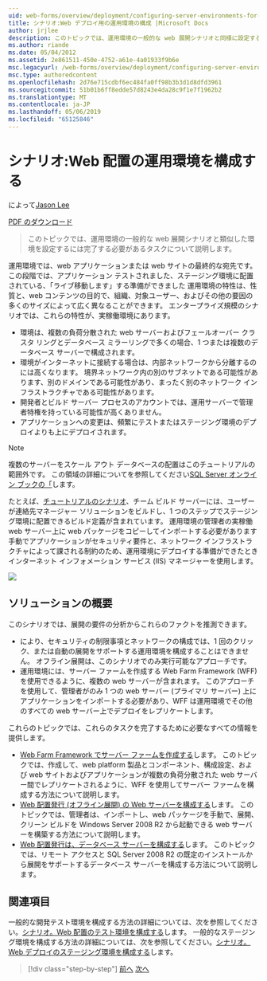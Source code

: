 ```yaml
---
uid: web-forms/overview/deployment/configuring-server-environments-for-web-deployment/scenario-configuring-a-production-environment-for-web-deployment
title: シナリオ:Web デプロイ用の運用環境の構成 |Microsoft Docs
author: jrjlee
description: このトピックでは、運用環境の一般的な web 展開シナリオと同様に設定するために完了する必要があるタスクについて説明します.
ms.author: riande
ms.date: 05/04/2012
ms.assetid: 2e861511-450e-4752-a61e-4a01933f9b6e
msc.legacyurl: /web-forms/overview/deployment/configuring-server-environments-for-web-deployment/scenario-configuring-a-production-environment-for-web-deployment
msc.type: authoredcontent
ms.openlocfilehash: 2d76e715cdbf6ec484fa0ff98b3b3d1d8dfd3961
ms.sourcegitcommit: 51b01b6ff8edde57d8243e4da28c9f1e7f1962b2
ms.translationtype: MT
ms.contentlocale: ja-JP
ms.lasthandoff: 05/06/2019
ms.locfileid: "65125846"
---
```

# <a name="scenario-configuring-a-production-environment-for-web-deployment"></a>シナリオ:Web 配置の運用環境を構成する

によって[Jason Lee](https://github.com/jrjlee)

[PDF のダウンロード](https://msdnshared.blob.core.windows.net/media/MSDNBlogsFS/prod.evol.blogs.msdn.com/CommunityServer.Blogs.Components.WeblogFiles/00/00/00/63/56/8130.DeployingWebAppsInEnterpriseScenarios.pdf)

> このトピックでは、運用環境の一般的な web 展開シナリオと類似した環境を設定するには完了する必要があるタスクについて説明します。

運用環境では、web アプリケーションまたは web サイトの最終的な宛先です。 この段階では、アプリケーション テストされました、ステージング環境に配置されている、「ライブ移動します」する準備ができました 運用環境の特性は、性質と、web コンテンツの目的で、組織、対象ユーザー、およびその他の要因の多くのサイズによって広く異なることができます。 エンタープライズ規模のシナリオでは、これらの特性が、実稼働環境にあります。

- 環境は、複数の負荷分散された web サーバーおよびフェールオーバー クラスタ リングとデータベース ミラーリングで多くの場合、1 つまたは複数のデータベース サーバーで構成されます。
- 環境がインターネットに接続する場合は、内部ネットワークから分離するのには高くなります。 境界ネットワーク内の別のサブネットである可能性があります、別のドメインである可能性があり、まったく別のネットワーク インフラストラクチャである可能性があります。
- 開発者とビルド サーバー プロセスのアカウントでは、運用サーバーで管理者特権を持っている可能性が高くありません。
- アプリケーションへの変更は、頻繁にテストまたはステージング環境のデプロイよりも上にデプロイされます。

> [!NOTE]
> 複数のサーバーをスケール アウト データベースの配置はこのチュートリアルの範囲外です。 この領域の詳細についてを参照してください[SQL Server オンライン ブックの「](https://technet.microsoft.com/library/ms130214.aspx)します。

たとえば、[チュートリアルのシナリオ](../deploying-web-applications-in-enterprise-scenarios/enterprise-web-deployment-scenario-overview.md)、チーム ビルド サーバーには、ユーザーが連絡先マネージャー ソリューションをビルドし、1 つのステップでステージング環境に配置できるビルド定義が含まれています。 運用環境の管理者の実稼働 web サーバー上に web パッケージをコピーしてインポートする必要があります手動でアプリケーションがセキュリティ要件と、ネットワーク インフラストラクチャによって課される制約のため、運用環境にデプロイする準備ができたときインターネット インフォメーション サービス (IIS) マネージャーを使用します。

![](scenario-configuring-a-production-environment-for-web-deployment/_static/image1.png)

## <a name="solution-overview"></a>ソリューションの概要

このシナリオでは、展開の要件の分析からこれらのファクトを推測できます。

- により、セキュリティの制限事項とネットワークの構成では、1 回のクリック、または自動の展開をサポートする運用環境を構成することはできません。 オフライン展開は、このシナリオでのみ実行可能なアプローチです。
- 運用環境には、サーバー ファームを作成する Web Farm Framework (WFF) を使用できるように、複数の web サーバーが含まれます。 このアプローチを使用して、管理者がのみ 1 つの web サーバー (プライマリ サーバー) 上にアプリケーションをインポートする必要があり、WFF は運用環境でその他のすべての web サーバー上でデプロイをレプリケートします。

これらのトピックでは、これらのタスクを完了するために必要なすべての情報を提供します。

- [Web Farm Framework でサーバー ファームを作成する](configuring-a-database-server-for-web-deploy-publishing.md)します。 このトピックでは、作成して、web platform 製品とコンポーネント、構成設定、および web サイトおよびアプリケーションが複数の負荷分散された web サーバー間でレプリケートされるように、WFF を使用してサーバー ファームを構成する方法について説明します。
- [Web 配置発行 (オフライン展開) の Web サーバーを構成する](configuring-a-web-server-for-web-deploy-publishing-offline-deployment.md)します。 このトピックでは、管理者は、インポートし、web パッケージを手動で、展開、クリーン ビルドを Windows Server 2008 R2 から起動できる web サーバーを構築する方法について説明します。
- [Web 配置発行は、データベース サーバーを構成する](configuring-a-database-server-for-web-deploy-publishing.md)します。 このトピックでは、リモート アクセスと SQL Server 2008 R2 の既定のインストールから展開をサポートするデータベース サーバーを構成する方法について説明します。

## <a name="further-reading"></a>関連項目

一般的な開発テスト環境を構成する方法の詳細については、次を参照してください。[シナリオ。Web 配置のテスト環境を構成する](scenario-configuring-a-test-environment-for-web-deployment.md)します。 一般的なステージング環境を構成する方法の詳細については、次を参照してください。[シナリオ。Web デプロイのステージング環境を構成する](scenario-configuring-a-staging-environment-for-web-deployment.md)します。

> [!div class="step-by-step"]
> [前へ](scenario-configuring-a-staging-environment-for-web-deployment.md)
> [次へ](configuring-a-web-server-for-web-deploy-publishing-remote-agent.md)
